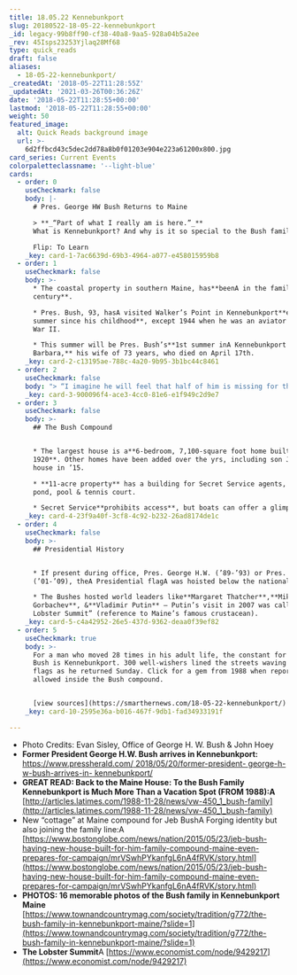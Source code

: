 ```yaml
---
title: 18.05.22 Kennebunkport
slug: 20180522-18-05-22-kennebunkport
_id: legacy-99b8ff90-cf38-40a8-9aa5-928a04b5a2ee
_rev: 45Isps23253Yjlaq28Mf68
type: quick_reads
draft: false
aliases:
  - 18-05-22-kennebunkport/
_createdAt: '2018-05-22T11:28:55Z'
_updatedAt: '2021-03-26T00:36:26Z'
date: '2018-05-22T11:28:55+00:00'
lastmod: '2018-05-22T11:28:55+00:00'
weight: 50
featured_image:
  alt: Quick Reads background image
  url: >-
    6d2ffbcd43c5dec2dd78a8b0f01203e904e223a61200x800.jpg
card_series: Current Events
colorpaletteclassname: '--light-blue'
cards:
  - order: 0
    useCheckmark: false
    body: |-
      # Pres. George HW Bush Returns to Maine

      > **_“Part of what I really am is here.”_**  
      What is Kennebunkport? And why is it so special to the Bush family?

      Flip: To Learn
    _key: card-1-7ac6639d-69b3-4964-a077-e458015959b8
  - order: 1
    useCheckmark: false
    body: >-
      * The coastal property in southern Maine, has**beenA in the family for a
      century**.

      * Pres. Bush, 93, hasA visited Walker’s Point in Kennebunkport**every
      summer since his childhood**, except 1944 when he was an aviator in World
      War II.

      * This summer will be Pres. Bush’s**1st summer inA Kennebunkport without
      Barbara,** his wife of 73 years, who died on April 17th.
    _key: card-2-c13195ae-788c-4a20-9b95-3b1bc44c8461
  - order: 2
    useCheckmark: false
    body: "> “I imagine he will feel that half of him is missing for the rest of his life. But that said, there is no quit in this man. Life goes on, and for George Bush life is to be lived with joy a\x14 especially when he is in Maine.”  \n  \n  \n  \nJim McGrath, President George H.W. Bush's spokesman"
    _key: card-3-900096f4-ace3-4cc0-81e6-e1f949c2d9e7
  - order: 3
    useCheckmark: false
    body: >-
      ## The Bush Compound


      * The largest house is a**6-bedroom, 7,100-square foot home built in
      1920**. Other homes have been added over the yrs, including son Jeb’s
      house in ’15.

      * **11-acre property** has a building for Secret Service agents, gym,
      pond, pool & tennis court.

      * Secret Service**prohibits access**, but boats can offer a glimpse.
    _key: card-4-23f9a40f-3cf8-4c92-b232-26ad8174de1c
  - order: 4
    useCheckmark: false
    body: >-
      ## Presidential History


      * If present during office, Pres. George H.W. (’89-’93) or Pres. George W.
      (’01-’09), theA Presidential flagA was hoisted below the national colors.

      * The Bushes hosted world leaders like**Margaret Thatcher**,**Mikhail
      Gorbachev**, &**Vladimir Putin** – Putin’s visit in 2007 was called “The
      Lobster Summit” (reference to Maine’s famous crustacean).
    _key: card-5-c4a42952-26e5-437d-9362-deaa0f39ef82
  - order: 5
    useCheckmark: true
    body: >-
      For a man who moved 28 times in his adult life, the constant for Pres.
      Bush is Kennebunkport. 300 well-wishers lined the streets waving American
      flags as he returned Sunday. Click for a gem from 1988 when reporters were
      allowed inside the Bush compound.


      [view sources](https://smarthernews.com/18-05-22-kennebunkport/)
    _key: card-10-2595e36a-b016-467f-9db1-fad34933191f

---
```

* Photo Credits: Evan Sisley, Office of George H. W. Bush & John Hoey
* **Former President George H.W. Bush arrives in Kennebunkport:** [https://www.pressherald.com/ 2018/05/20/former-president- george-h-w-bush-arrives-in- kennebunkport/](https://www.pressherald.com/)
* **GREAT READ: Back to the Maine House: To the Bush Family Kennebunkport is Much More Than a Vacation Spot (FROM 1988):A** [http://articles.latimes.com/1988-11-28/news/vw-450_1_bush-family](http://articles.latimes.com/1988-11-28/news/vw-450_1_bush-family)
* New “cottage” at Maine compound for Jeb BushA Forging identity but also joining the family line:A [https://www.bostonglobe.com/news/nation/2015/05/23/jeb-bush-having-new-house-built-for-him-family-compound-maine-even-prepares-for-campaign/mrVSwhPYkanfgL6nA4fRVK/story.html](https://www.bostonglobe.com/news/nation/2015/05/23/jeb-bush-having-new-house-built-for-him-family-compound-maine-even-prepares-for-campaign/mrVSwhPYkanfgL6nA4fRVK/story.html)
* **PHOTOS: 16 memorable photos of the Bush family in Kennebunkport Maine**  
[https://www.townandcountrymag.com/society/tradition/g772/the-bush-family-in-kennebunkport-maine/?slide=1](https://www.townandcountrymag.com/society/tradition/g772/the-bush-family-in-kennebunkport-maine/?slide=1)
* **The Lobster Summit**A [https://www.economist.com/node/9429217](https://www.economist.com/node/9429217)